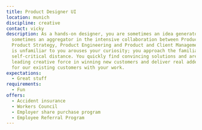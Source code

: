 ```yaml
---
title: Product Designer UI
location: munich
discipline: creative
contact: vicky
description: As a hands-on designer, you are sometimes an idea generator,
  sometimes an aggregator in the intensive collaboration between Product Design,
  Product Strategy, Product Engineering and Product and Client Management. What
  is unfamiliar to you arouses your curiosity; you approach the familiar with
  self-critical distance. You quickly find convincing solutions and are the
  leading creative force in winning new customers and deliver real added value
  for our existing customers with your work.
expectations:
  - Great stuff
requirements:
  - Fun
offers:
  - Accident insurance
  - Workers Council
  - Employer share purchase program
  - Employee Referral Program
---
```

